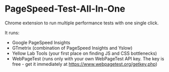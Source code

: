 # PageSpeed-Test-All-In-One
Chrome extension to run multiple performance tests with one single click.

It runs:
* Google PageSpeed Insights
* GTmetrix (combination of PageSpeed Insights and Yslow)
* Yellow Lab Tools (your first place on finding JS and CSS bottlenecks)
* WebPageTest (runs only with your own WebPageTest API key. The key is free - get it immediately at <https://www.webpagetest.org/getkey.php>)
